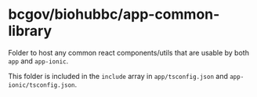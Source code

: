 # bcgov/biohubbc/app-common-library

Folder to host any common react components/utils that are usable by both `app` and `app-ionic`.

This folder is included in the `include` array in `app/tsconfig.json` and `app-ionic/tsconfig.json`.
